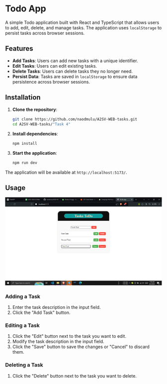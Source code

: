 # Todo App

A simple Todo application built with React and TypeScript that allows users to add, edit, delete, and manage tasks. The application uses `localStorage` to persist tasks across browser sessions.

## Features

- **Add Tasks**: Users can add new tasks with a unique identifier.
- **Edit Tasks**: Users can edit existing tasks.
- **Delete Tasks**: Users can delete tasks they no longer need.
- **Persist Data**: Tasks are saved in `localStorage` to ensure data persistence across browser sessions.

## Installation

1. **Clone the repository**:
    ```bash
    git clone https://github.com/naodmulu/A2SV-WEB-tasks.git
    cd A2SV-WEB-tasks/"Task 4"
    ```

2. **Install dependencies**:
    ```bash
    npm install
    ```

3. **Start the application**:
    ```bash
    npm run dev
    ```

The application will be available at `http://localhost:5173/`.

## Usage

![ToDo app in React](assets/1.png)
### Adding a Task

1. Enter the task description in the input field.
2. Click the "Add Task" button.

### Editing a Task

1. Click the "Edit" button next to the task you want to edit.
2. Modify the task description in the input field.
3. Click the "Save" button to save the changes or "Cancel" to discard them.

### Deleting a Task

1. Click the "Delete" button next to the task you want to delete.


